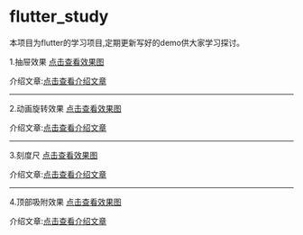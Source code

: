 # flutter_study

本项目为flutter的学习项目,定期更新写好的demo供大家学习探讨。

1.抽屉效果
[点击查看效果图](http://cunchu.youhuiniu.cn/chouti.gif)

介绍文章:[点击查看介绍文章](https://juejin.cn/post/6926783074811363342)

____


2.动画旋转效果
[点击查看效果图](http://cunchu.youhuiniu.cn/dfbebb72e6ca75e6a97328b71133369f.mp4)

介绍文章:[点击查看介绍文章](https://juejin.cn/post/6927450385267294216)
 ____


3.刻度尺
[点击查看效果图](http://cunchu.youhuiniu.cn/keduchi.jpg)

介绍文章:[点击查看介绍文章](https://juejin.cn/post/6928554534260342792)
 ____


4.顶部吸附效果
[点击查看效果图](http://cunchu.youhuiniu.cn/123.gif)

介绍文章:[点击查看介绍文章](https://juejin.cn/post/6930507179107549191)


